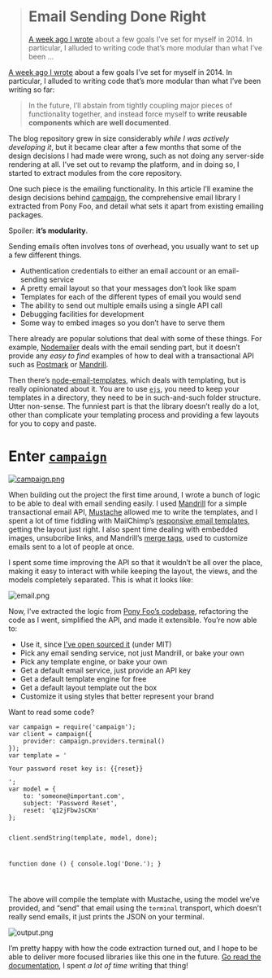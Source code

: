 <div><blockquote>
  <h1>Email Sending Done Right</h1>
  <div><p><a href="http://localhost:3000/2014/01/01/a-year-in-review">A week ago I wrote</a> about a few goals I&#x2019;ve set for myself in 2014. In particular, I alluded to writing code that&#x2019;s more modular than what I&#x2019;ve been &#x2026;</p></div>
</blockquote></div>

<div><p><a href="http://localhost:3000/2014/01/01/a-year-in-review">A week ago I wrote</a> about a few goals I&#x2019;ve set for myself in 2014. In particular, I alluded to writing code that&#x2019;s more modular than what I&#x2019;ve been writing so far:</p></div>

<div></div>

<div><blockquote> <p>In the future, I&#x2019;ll abstain from tightly coupling major pieces of functionality together, and instead force myself to <strong>write reusable components which are well documented</strong>.</p> </blockquote> <p>The blog repository grew in size considerably <em>while I was actively developing it</em>, but it became clear after a few months that some of the design decisions I had made were wrong, such as not doing any server-side rendering at all. I&#x2019;ve set out to revamp the platform, and in doing so, I started to extract modules from the core repository.</p> <p>One such piece is the emailing functionality. In this article I&#x2019;ll examine the design decisions behind <a href="https://github.com/bevacqua/campaign" target="_blank">campaign</a>, the comprehensive email library I extracted from Pony Foo, and detail what sets it apart from existing emailing packages.</p> <p>Spoiler: <strong>it&#x2019;s modularity</strong>.</p></div>

<div><p>Sending emails often involves tons of overhead, you usually want to set up a few different things.</p> <ul> <li>Authentication credentials to either an email account or an email-sending service</li> <li>A pretty email layout so that your messages don&#x2019;t look like spam</li> <li>Templates for each of the different types of email you would send</li> <li>The ability to send out multiple emails using a single API call</li> <li>Debugging facilities for development</li> <li>Some way to embed images so you don&#x2019;t have to serve them</li> </ul> <p>There already are popular solutions that deal with some of these things. For example, <a href="https://github.com/andris9/Nodemailer" target="_blank" aria-label="andris9/Nodemailer on GitHub">Nodemailer</a> deals with the email sending part, but it doesn&#x2019;t provide any <em>easy to find</em> examples of how to deal with a transactional API such as <a href="https://postmarkapp.com/" target="_blank" aria-label="Postmark Transactional Email">Postmark</a> or <a href="http://mandrill.com/" target="_blank" aria-label="Mandrill Email API">Mandrill</a>.</p> <p>Then there&#x2019;s <a href="https://github.com/niftylettuce/node-email-templates" target="_blank" aria-label="niftylettuce/node-email-templates on GitHub">node-email-templates</a>, which deals with templating, but is really opinionated about it. You are to use <a href="https://github.com/visionmedia/ejs" target="_blank" aria-label="visionmedia/ejs on GitHub"><code class="md-code md-code-inline">ejs</code></a>, you need to keep your templates in a directory, they need to be in such-and-such folder structure. Utter non-sense. The funniest part is that the library doesn&#x2019;t really do a lot, other than complicate your templating process and providing a few layouts for you to copy and paste.</p> <h1 id="enter-campaign-6">Enter <a href="https://github.com/bevacqua/campaign" target="_blank" aria-label="bevacqua/campaign on GitHub"><code class="md-code md-code-inline">campaign</code></a></h1> <p><a href="https://github.com/bevacqua/campaign" target="_blank" aria-label="bevacqua/campaign on GitHub"><img alt="campaign.png" class="" src="https://i.imgur.com/BGyQlmp.png"></a></p> <p>When building out the project the first time around, I wrote a bunch of logic to be able to deal with email sending easily. I used <a href="http://mandrill.com/" target="_blank" aria-label="Mandrill Email API">Mandrill</a> for a simple transactional email API, <a href="https://github.com/janl/mustache.js" target="_blank" aria-label="janl/mustache.js on GitHub">Mustache</a> allowed me to write the templates, and I spent a lot of time fiddling with MailChimp&#x2019;s <a href="https://github.com/mailchimp/Email-Blueprints" target="_blank" aria-label="mailchimp/Email-Blueprints on GitHub">responsive email templates</a>, getting the layout just right. I also spent time dealing with embedded images, unsubcribe links, and Mandrill&#x2019;s <a href="http://help.mandrill.com/entries/21678522-How-do-I-use-merge-tags-to-add-dynamic-content-" target="_blank" aria-label="How do I use merge tags to add dynamic content?">merge tags</a>, used to customize emails sent to a lot of people at once.</p> <p>I spent some time improving the API so that it wouldn&#x2019;t be all over the place, making it easy to interact with while keeping the layout, the views, and the models completely separated. This is what it looks like:</p> <p><img alt="email.png" title="Example email sent using campaign" class="" src="https://i.imgur.com/PQXuMfQ.png"></p> <p>Now, I&#x2019;ve extracted the logic from <a href="https://github.com/bevacqua/ponyfoo" target="_blank" aria-label="bevacqua/ponyfoo on GitHub">Pony Foo&#x2019;s codebase</a>, refactoring the code as I went, simplified the API, and made it extensible. You&#x2019;re now able to:</p> <ul> <li>Use it, since <a href="https://github.com/bevacqua/campaign" target="_blank" aria-label="bevacqua/campaign on GitHub">I&#x2019;ve open sourced it</a> (under MIT)</li> <li>Pick any email sending service, not just Mandrill, or bake your own</li> <li>Pick any template engine, or bake your own</li> <li>Get a default email service, just provide an API key</li> <li>Get a default template engine for free</li> <li>Get a default layout template out the box</li> <li>Customize it using styles that better represent your brand</li> </ul> <p>Want to read some code?</p> <pre class="md-code-block"><code class="md-code">var campaign = require(&apos;campaign&apos;);
var client = campaign({
    provider: campaign.providers.terminal()
});
var template = &apos;<p>Your password reset key is: {{reset}}</p>&apos;;
var model = {
    to: &apos;someone@important.com&apos;,
    subject: &apos;Password Reset&apos;,
    reset: &apos;q12jFbwJsCKm&apos;
};

client.sendString(template, model, done);

function done () {
  console.log(&apos;Done.&apos;);
}

</code></pre> <p>The above will compile the template with Mustache, using the model we&#x2019;ve provided, and &#x201C;send&#x201D; that email using the <code class="md-code md-code-inline">terminal</code> transport, which doesn&#x2019;t really send emails, it just prints the JSON on your terminal.</p> <p><img alt="output.png" class="" src="https://i.imgur.com/bt8IUS9.png"></p> <p>I&#x2019;m pretty happy with how the code extraction turned out, and I hope to be able to deliver more focused libraries like this one in the future. <a href="https://github.com/bevacqua/campaign" target="_blank" aria-label="bevacqua/campaign on GitHub">Go read the documentation</a>, I spent <em>a lot of time</em> writing that thing!</p></div>
